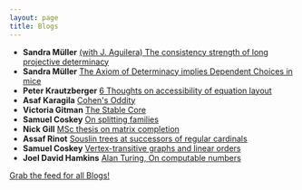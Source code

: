 ```yaml
---
layout: page
title: Blogs
---
```


* **Sandra Müller** [(with J. Aguilera) The consistency strength of long projective determinacy](https://muellersandra.github.io/preprint/2018/11/07/PaperMiceFromLongGames.html)
* **Sandra Müller** [The Axiom of Determinacy implies Dependent Choices in mice](https://muellersandra.github.io/preprint/2018/11/06/PaperADImpliesDCinMice.html)
* **Peter Krautzberger** [6 Thoughts on accessibility of equation layout](https://www.peterkrautzberger.org/0207/)
* **Asaf Karagila** [Cohen's Oddity](http://karagila.org/2018/cohens-oddity/)
* **Victoria Gitman** [The Stable Core](https://victoriagitman.github.io/talks/2018/10/15/the-stable-core-Barcelona.html)
* **Samuel Coskey** [On splitting families](http://scoskey.org/presentation/on-splitting-families/)
* **Nick Gill** [MSc thesis on matrix completion](https://nickpgill.github.io/2018/10/05/victor-tomno-msc-thesis/)
* **Assaf Rinot** [Souslin trees at successors of regular cardinals](http://blog.assafrinot.com/?p=4550)
* **Samuel Coskey** [Vertex-transitive graphs and linear orders](http://scoskey.org/presentation/vertex-transitive-graphs-and-linear-orders/)
* **Joel David Hamkins** [Alan Turing, On computable numbers](http://jdh.hamkins.org/alan-turing-on-computable-numbers/)

[Grab the feed for all Blogs!](Blogs.xml)
